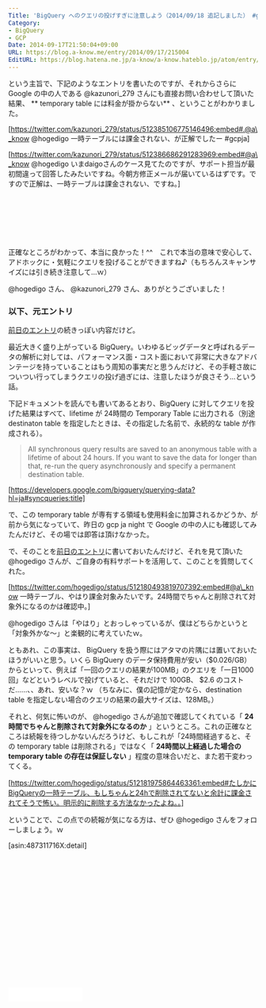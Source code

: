 ```yaml
---
Title: 'BigQuery へのクエリの投げすぎに注意しよう（2014/09/18 追記しました） #gcpja'
Category:
- BigQuery
- GCP
Date: 2014-09-17T21:50:04+09:00
URL: https://blog.a-know.me/entry/2014/09/17/215004
EditURL: https://blog.hatena.ne.jp/a-know/a-know.hateblo.jp/atom/entry/12921228815733096907
---
```


という主旨で、下記のようなエントリを書いたのですが、それからさらに Google の中の人である @kazunori_279 さんにも直接お問い合わせして頂いた結果、 ** temporary table には料金が掛からない** 、ということがわかりました。



[https://twitter.com/kazunori_279/status/512385106775146496:embed#.@a\_know @hogedigo 一時テーブルには課金されない、が正解でしたー #gcpja]

[https://twitter.com/kazunori_279/status/512386686291283969:embed#@a\_know @hogedigo いまdaigoさんのケース見てたのですが、サポート担当が最初間違って回答したみたいですね。今朝方修正メールが届いているはずです。ですので正解は、一時テーブルは課金されない、ですね。]


<!-- more -->

<script async src="//pagead2.googlesyndication.com/pagead/js/adsbygoogle.js"></script>
<!-- article-top -->
<ins class="adsbygoogle"
     style="display:inline-block;width:728px;height:90px"
     data-ad-client="ca-pub-3463034538369189"
     data-ad-slot="8367620130"></ins>
<script>
(adsbygoogle = window.adsbygoogle || []).push({});
</script>


正確なところがわかって、本当に良かった！^^　これで本当の意味で安心して、アドホックに・気軽にクエリを投げることができますね♪（もちろんスキャンサイズには引き続き注意して...ｗ）

@hogedigo さん、 @kazunori_279 さん、ありがとうございました！


### 以下、元エントリ

[前日のエントリ](https://blog.a-know.me/entry/2014/09/17/014032)の続きっぽい内容だけど。

最近大きく盛り上がっている BigQuery。いわゆるビッグデータと呼ばれるデータの解析に対しては、パフォーマンス面・コスト面において非常に大きなアドバンテージを持っていることはもう周知の事実だと思うんだけど、その手軽さ故についつい行ってしまうクエリの投げ過ぎには、注意したほうが良さそう...という話。

下記ドキュメントを読んでも書いてあるとおり、BigQuery に対してクエリを投げた結果はすべて、lifetime が 24時間の Temporary Table に出力される（別途 destinaton table を指定したときは、その指定した名前で、永続的な table が作成される）。

> All synchronous query results are saved to an anonymous table with a lifetime of about 24 hours. If you want to save the data for longer than that, re-run the query asynchronously and specify a permanent destination table.

[https://developers.google.com/bigquery/querying-data?hl=ja#syncqueries:title]


で、この temporary table が専有する領域も使用料金に加算されるかどうか、が前から気になっていて、昨日の gcp ja night で Google の中の人にも確認してみたんだけど、その場では即答は頂けなかった。

で、そのことを[前日のエントリ](https://blog.a-know.me/entry/2014/09/17/014032)に書いておいたんだけど、それを見て頂いた @hogedigo さんが、ご自身の有料サポートを活用して、このことを質問してくれた。

[https://twitter.com/hogedigo/status/512180493819707392:embed#@a\_know 一時テーブル、やはり課金対象みたいです。24時間でちゃんと削除されて対象外になるのかは確認中。]

@hogedigo さんは「やはり」とおっしゃっているが、僕はどちらかというと「対象外かな〜」と楽観的に考えていたｗ。

ともあれ、この事実は、 BigQuery を扱う際にはアタマの片隅には置いておいたほうがいいと思う。いくら BigQuery のデータ保持費用が安い（$0.026/GB）からといって、例えば「一回のクエリの結果が100MB」のクエリを「一日1000回」などというレベルで投げていると、それだけで 100GB、 $2.6 のコストだ......、、あれ、安いな？ｗ
（ちなみに、僕の記憶が定かなら、destination table を指定しない場合のクエリの結果の最大サイズは、128MB。）

それと、何気に怖いのが、 @hogedigo さんが追加で確認してくれている「 **24時間でちゃんと削除されて対象外になるのか** 」というところ。これの正確なところは続報を待つしかないんだろうけど、もしこれが「24時間経過すると、その temporary table は削除される」ではなく「 **24時間以上経過した場合の temporary table の存在は保証しない** 」程度の意味合いだと、また若干変わってくる。



[https://twitter.com/hogedigo/status/512181975864463361:embed#たしかにBigQueryの一時テーブル、もしちゃんと24hで削除されてないと余計に課金されてそうで怖い。明示的に削除する方法なかったよね。。]



ということで、この点での続報が気になる方は、ぜひ @hogedigo さんをフォローしましょう。ｗ


[asin:487311716X:detail]

<script async src="//pagead2.googlesyndication.com/pagead/js/adsbygoogle.js"></script>
<!-- article-bottom2 -->
<ins class="adsbygoogle"
     style="display:inline-block;width:300px;height:250px"
     data-ad-client="ca-pub-3463034538369189"
     data-ad-slot="5274552934"></ins>
<script>
(adsbygoogle = window.adsbygoogle || []).push({});
</script>

<iframe src="//blog.hatena.ne.jp/a-know/a-know.hateblo.jp/subscribe/iframe" allowtransparency="true" frameborder="0" scrolling="no" width="150" height="28"></iframe>


<script src="https://moshi-moshi.moshimo.works/moshimoshi/a_know_blog/2014-09-17-215004?title='BigQuery%20%E3%81%B8%E3%81%AE%E3%82%AF%E3%82%A8%E3%83%AA%E3%81%AE%E6%8A%95%E3%81%92%E3%81%99%E3%81%8E%E3%81%AB%E6%B3%A8%E6%84%8F%E3%81%97%E3%82%88%E3%81%86%EF%BC%882014/09/18%20%E8%BF%BD%E8%A8%98%E3%81%97%E3%81%BE%E3%81%97%E3%81%9F%EF%BC%89%20%23gcpja'"></script>
